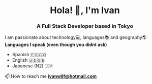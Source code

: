 <h1 align="center">Hola! 👋, I'm Ivan</h1>
<h3 align="center">A Full Stack Developer based in Tokyo</h3>

I am passionate about technology💻, languages📚 and geography🌎
<b>Languages I speak (even though you didnt ask)</b>
<ul>
  <li>Spanish 🇪🇸🇨🇴</li>
  <li>English 🇺🇸🇬🇧</li>
  <li>Japanese (N2) 🇯🇵</li>
</ul>

📫 How to reach me **ivanwilf@hotmail.com**
